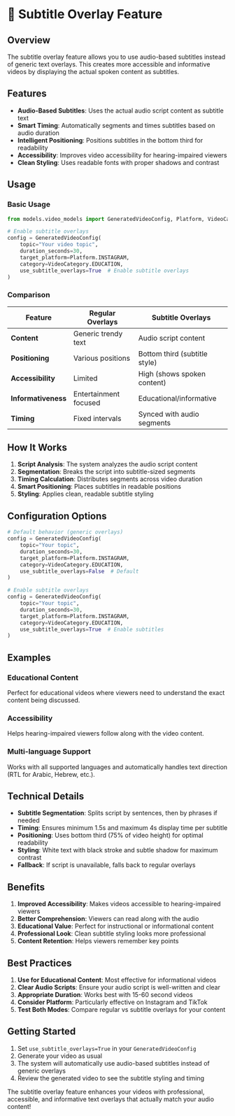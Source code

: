 # 🎤 Subtitle Overlay Feature

## Overview

The subtitle overlay feature allows you to use audio-based subtitles instead of generic text overlays. This creates more accessible and informative videos by displaying the actual spoken content as subtitles.

## Features

- **Audio-Based Subtitles**: Uses the actual audio script content as subtitle text
- **Smart Timing**: Automatically segments and times subtitles based on audio duration
- **Intelligent Positioning**: Positions subtitles in the bottom third for readability
- **Accessibility**: Improves video accessibility for hearing-impaired viewers
- **Clean Styling**: Uses readable fonts with proper shadows and contrast

## Usage

### Basic Usage

```python
from models.video_models import GeneratedVideoConfig, Platform, VideoCategory

# Enable subtitle overlays
config = GeneratedVideoConfig(
    topic="Your video topic",
    duration_seconds=30,
    target_platform=Platform.INSTAGRAM,
    category=VideoCategory.EDUCATION,
    use_subtitle_overlays=True  # Enable subtitle overlays
)
```

### Comparison

| Feature | Regular Overlays | Subtitle Overlays |
|---------|------------------|-------------------|
| **Content** | Generic trendy text | Audio script content |
| **Positioning** | Various positions | Bottom third (subtitle style) |
| **Accessibility** | Limited | High (shows spoken content) |
| **Informativeness** | Entertainment focused | Educational/informative |
| **Timing** | Fixed intervals | Synced with audio segments |

## How It Works

1. **Script Analysis**: The system analyzes the audio script content
2. **Segmentation**: Breaks the script into subtitle-sized segments
3. **Timing Calculation**: Distributes segments across video duration
4. **Smart Positioning**: Places subtitles in readable positions
5. **Styling**: Applies clean, readable subtitle styling

## Configuration Options

```python
# Default behavior (generic overlays)
config = GeneratedVideoConfig(
    topic="Your topic",
    duration_seconds=30,
    target_platform=Platform.INSTAGRAM,
    category=VideoCategory.EDUCATION,
    use_subtitle_overlays=False  # Default
)

# Enable subtitle overlays
config = GeneratedVideoConfig(
    topic="Your topic",
    duration_seconds=30,
    target_platform=Platform.INSTAGRAM,
    category=VideoCategory.EDUCATION,
    use_subtitle_overlays=True  # Enable subtitles
)
```

## Examples

### Educational Content
Perfect for educational videos where viewers need to understand the exact content being discussed.

### Accessibility
Helps hearing-impaired viewers follow along with the video content.

### Multi-language Support
Works with all supported languages and automatically handles text direction (RTL for Arabic, Hebrew, etc.).

## Technical Details

- **Subtitle Segmentation**: Splits script by sentences, then by phrases if needed
- **Timing**: Ensures minimum 1.5s and maximum 4s display time per subtitle
- **Positioning**: Uses bottom third (75% of video height) for optimal readability
- **Styling**: White text with black stroke and subtle shadow for maximum contrast
- **Fallback**: If script is unavailable, falls back to regular overlays

## Benefits

1. **Improved Accessibility**: Makes videos accessible to hearing-impaired viewers
2. **Better Comprehension**: Viewers can read along with the audio
3. **Educational Value**: Perfect for instructional or informational content
4. **Professional Look**: Clean subtitle styling looks more professional
5. **Content Retention**: Helps viewers remember key points

## Best Practices

1. **Use for Educational Content**: Most effective for informational videos
2. **Clear Audio Scripts**: Ensure your audio script is well-written and clear
3. **Appropriate Duration**: Works best with 15-60 second videos
4. **Consider Platform**: Particularly effective on Instagram and TikTok
5. **Test Both Modes**: Compare regular vs subtitle overlays for your content

## Getting Started

1. Set `use_subtitle_overlays=True` in your `GeneratedVideoConfig`
2. Generate your video as usual
3. The system will automatically use audio-based subtitles instead of generic overlays
4. Review the generated video to see the subtitle styling and timing

The subtitle overlay feature enhances your videos with professional, accessible, and informative text overlays that actually match your audio content! 